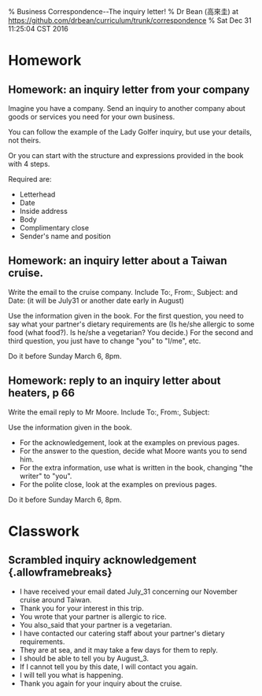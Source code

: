 % Business Correspondence--The inquiry letter!
% Dr Bean (高來圭) at https://github.com/drbean/curriculum/trunk/correspondence
% Sat Dec 31 11:25:04 CST 2016

# Homework

## Homework: an inquiry letter from your company

Imagine you have a company. Send an inquiry to another company about goods or services you need for your own business.

You can follow the example of the Lady Golfer inquiry, but use your details, not theirs.

Or you can start with the structure and expressions provided in the book with 4 steps.

Required are:

- Letterhead
- Date
- Inside address
- Body
- Complimentary close
- Sender's name and position

## Homework: an inquiry letter about a Taiwan cruise.

Write the email to the cruise company. Include To:, From:, Subject: and Date: (it will be July31 or another date early in August)

Use the information given in the book. For the first question, you need to say what your partner's dietary requirements are (Is he/she allergic to some food (what food?). Is he/she a vegetarian? You decide.) For the second and third question, you just have to change "you" to "I/me", etc.

Do it before Sunday March 6, 8pm.

## Homework: reply to an inquiry letter about heaters, p 66

Write the email reply to Mr Moore. Include To:, From:, Subject:

Use the information given in the book.

* For the acknowledgement, look at the examples on previous pages.
* For the answer to the question, decide what Moore wants you to send him.
* For the extra information, use what is written in the book, changing "the writer" to "you".
* For the polite close, look at the examples on previous pages.

Do it before Sunday March 6, 8pm.

# Classwork

## Scrambled inquiry acknowledgement {.allowframebreaks}
 

- I have received your email dated July_31 concerning our November cruise around Taiwan.
- Thank you for your interest in this trip.
- You wrote that your partner is allergic to rice.
- You also_said that your partner is a vegetarian.
- I have contacted our catering staff about your partner's dietary requirements.
- They are at sea, and it may take a few days for them to reply.
- I should be able to tell you by August_3.
- If I cannot tell you by this date, I will contact you again.
- I will tell you what is happening.
- Thank you again for your inquiry about the cruise.
